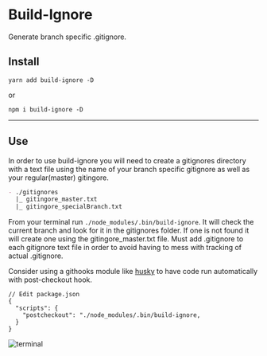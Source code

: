 # Build-Ignore

Generate branch specific .gitignore.

## Install
```
yarn add build-ignore -D
```
or

```
npm i build-ignore -D
```
---
## Use
In order to use build-ignore you will need to create a gitignores directory with a text file using the name of your branch specific gitignore as well as your regular(master) gitingore.
```markdown
- ./gitignores
  |_ gitingore_master.txt
  |_ gitingore_specialBranch.txt
```
From your terminal run `./node_modules/.bin/build-ignore`. It will check the current branch and look for it in the gitignores folder. If one is not found it will create one using the gitingore_master.txt file. Must add .gitignore to each gitignore text file in order to avoid having to mess with tracking of actual .gitignore.

Consider using a githooks module like [husky](https://www.npmjs.com/package/husky) to have code run automatically with post-checkout hook.

```
// Edit package.json
{
  "scripts": {
    "postcheckout": "./node_modules/.bin/build-ignore,
  }
}
```

![terminal](https://media.giphy.com/media/G7VwLIwql0Ai4/giphy.gif)
